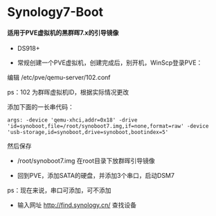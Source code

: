# Synology7-Boot


#### 适用于PVE虚拟机的黑群晖7.x的引导镜像

* DS918+

* 常规创建一个PVE虚拟机，创建完成后，别开机，WinScp登录PVE：

编辑 /etc/pve/qemu-server/102.conf

ps：102 为群晖虚拟机ID，根据实际情况更改

添加下面的一长串代码：

```
args: -device 'qemu-xhci,addr=0x18' -drive 'id=synoboot,file=/root/synoboot7.img,if=none,format=raw' -device 'usb-storage,id=synoboot,drive=synoboot,bootindex=5'
```

然后保存

* /root/synoboot7.img  在root目录下放群晖引导镜像

* 回到PVE，添加SATA的硬盘，并添加3个串口，启动DSM7

ps：现在来说，串口可添加，可不添加

* 输入网址 http://find.synology.cn/ 查找设备

